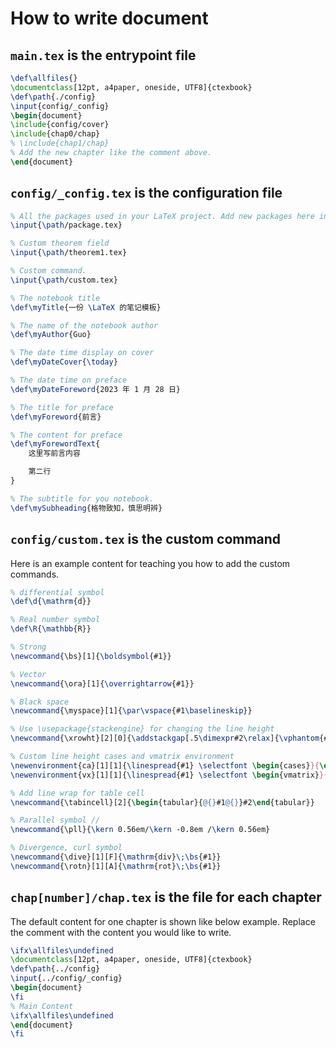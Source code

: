 # How to write document

## `main.tex` is the entrypoint file

```latex
\def\allfiles{}
\documentclass[12pt, a4paper, oneside, UTF8]{ctexbook}
\def\path{./config}
\input{config/_config}
\begin{document}
\include{config/cover}
\include{chap0/chap}
% \include{chap1/chap}
% Add the new chapter like the comment above.
\end{document}
```

## `config/_config.tex` is the configuration file

```latex
% All the packages used in your LaTeX project. Add new packages here instead of elsewhere.
\input{\path/package.tex}

% Custom theorem field
\input{\path/theorem1.tex}

% Custom command.
\input{\path/custom.tex}

% The notebook title
\def\myTitle{一份 \LaTeX 的笔记模板}

% The name of the notebook author
\def\myAuthor{Guo}

% The date time display on cover
\def\myDateCover{\today}

% The date time on preface
\def\myDateForeword{2023 年 1 月 28 日}

% The title for preface
\def\myForeword{前言}

% The content for preface
\def\myForewordText{
    这里写前言内容

    第二行
}

% The subtitle for you notebook.
\def\mySubheading{格物致知，慎思明辨}
```

## `config/custom.tex` is the custom command

Here is an example content for teaching you how to add the custom commands.

```latex
% differential symbol
\def\d{\mathrm{d}}

% Real number symbol
\def\R{\mathbb{R}}

% Strong
\newcommand{\bs}[1]{\boldsymbol{#1}}

% Vector
\newcommand{\ora}[1]{\overrightarrow{#1}}

% Black space
\newcommand{\myspace}[1]{\par\vspace{#1\baselineskip}}

% Use \usepackage{stackengine} for changing the line height
\newcommand{\xrowht}[2][0]{\addstackgap[.5\dimexpr#2\relax]{\vphantom{#1}}}

% Custom line height cases and vmatrix environment
\newenvironment{ca}[1][1]{\linespread{#1} \selectfont \begin{cases}}{\end{cases}}
\newenvironment{vx}[1][1]{\linespread{#1} \selectfont \begin{vmatrix}}{\end{vmatrix}}

% Add line wrap for table cell
\newcommand{\tabincell}[2]{\begin{tabular}{@{}#1@{}}#2\end{tabular}}

% Parallel symbol //
\newcommand{\pll}{\kern 0.56em/\kern -0.8em /\kern 0.56em}

% Divergence, curl symbol
\newcommand{\dive}[1][F]{\mathrm{div}\;\bs{#1}}
\newcommand{\rotn}[1][A]{\mathrm{rot}\;\bs{#1}}
```

## `chap[number]/chap.tex` is the file for each chapter

The default content for one chapter is shown like below example.
Replace the comment with the content you would like to write.

```latex
\ifx\allfiles\undefined
\documentclass[12pt, a4paper, oneside, UTF8]{ctexbook}
\def\path{../config}
\input{../config/_config}
\begin{document}
\fi
% Main Content
\ifx\allfiles\undefined
\end{document}
\fi
```
